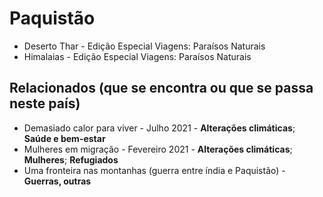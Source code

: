 # Paquistão

* Deserto Thar - Edição Especial Viagens: Paraísos Naturais
* Himalaias - Edição Especial Viagens: Paraísos Naturais

## Relacionados (que se encontra ou que se passa neste país)
* Demasiado calor para viver - Julho 2021 - **Alterações climáticas**; **Saúde e bem-estar**
* Mulheres em migração - Fevereiro 2021 - **Alterações climáticas**; **Mulheres**; **Refugiados**
* Uma fronteira nas montanhas (guerra entre índia e Paquistão) - **Guerras, outras**
